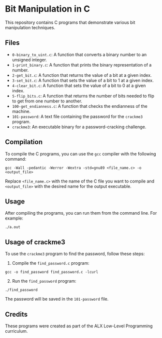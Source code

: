 # Bit Manipulation in C

This repository contains C programs that demonstrate various bit manipulation techniques.

## Files

- `0-binary_to_uint.c`: A function that converts a binary number to an unsigned integer.
- `1-print_binary.c`: A function that prints the binary representation of a number.
- `2-get_bit.c`: A function that returns the value of a bit at a given index.
- `3-set_bit.c`: A function that sets the value of a bit to 1 at a given index.
- `4-clear_bit.c`: A function that sets the value of a bit to 0 at a given index.
- `5-flip_bits.c`: A function that returns the number of bits needed to flip to get from one number to another.
- `100-get_endianness.c`: A function that checks the endianness of the machine.
- `101-password`: A text file containing the password for the `crackme3` program.
- `crackme3`: An executable binary for a password-cracking challenge.

## Compilation

To compile the C programs, you can use the `gcc` compiler with the following command:

`gcc -Wall -pedantic -Werror -Wextra -std=gnu89 <file_name.c> -o <output_file>`


Replace `<file_name.c>` with the name of the C file you want to compile and `<output_file>` with the desired name for the output executable.

## Usage

After compiling the programs, you can run them from the command line. For example:

`./a.out`


## Usage of crackme3

To use the `crackme3` program to find the password, follow these steps:

1. Compile the `find_password.c` program:

`gcc -o find_password find_password.c -lcurl`


2. Run the `find_password` program:

`./find_password`


The password will be saved in the `101-password` file.

## Credits

These programs were created as part of the ALX Low-Level Programming curriculum.
